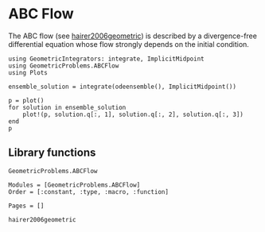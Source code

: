 # ABC Flow 

The ABC flow (see [hairer2006geometric](@cite)) is described by a divergence-free differential equation whose flow strongly depends on the initial condition. 

```@example
using GeometricIntegrators: integrate, ImplicitMidpoint
using GeometricProblems.ABCFlow
using Plots

ensemble_solution = integrate(odeensemble(), ImplicitMidpoint())

p = plot()
for solution in ensemble_solution
    plot!(p, solution.q[:, 1], solution.q[:, 2], solution.q[:, 3])
end
p
```

## Library functions

```@docs 
GeometricProblems.ABCFlow
```

```@autodocs
Modules = [GeometricProblems.ABCFlow]
Order = [:constant, :type, :macro, :function]
```

```@bibliography
Pages = []

hairer2006geometric
```
